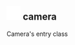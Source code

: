 ## <img src="../../.gitbook/assets/base.png" width="32" height="32" /> camera
Camera's entry class<br>
